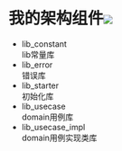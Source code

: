 # 我的架构组件[![](https://jitpack.io/v/qiushui95/MyArchitecture.svg)](https://jitpack.io/#qiushui95/MyArchitecture)
- lib_constant  
	lib常量库
- lib_error  
	错误库
- lib_starter  
	初始化库
- lib_usecase  
	domain用例库
- lib_usecase_impl  
	domain用例实现类库
